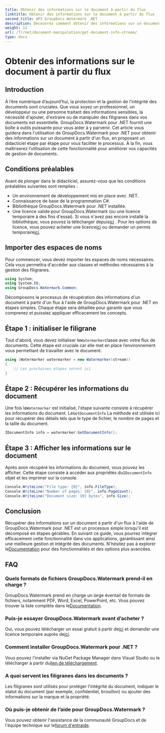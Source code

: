```yaml
---
title: Obtenir des informations sur le document à partir du flux
linktitle: Obtenir des informations sur le document à partir du flux
second_title: API GroupDocs.Watermark .NET
description: Découvrez comment obtenir des informations sur un document à partir d'un flux à l'aide de GroupDocs.Watermark pour .NET avec ce guide étape par étape. Vos capacités de gestion de documents sans effort.
weight: 12
url: /fr/net/document-manipulation/get-document-info-stream/
type: docs
---
```

# Obtenir des informations sur le document à partir du flux

## Introduction
À l’ère numérique d’aujourd’hui, la protection et la gestion de l’intégrité des documents sont cruciales. Que vous soyez un professionnel, un développeur ou une personne traitant des informations sensibles, la nécessité d'ajouter, d'extraire ou de manipuler des filigranes dans vos documents est essentielle. GroupDocs.Watermark pour .NET fournit une boîte à outils puissante pour vous aider à y parvenir. Cet article vous guidera dans l'utilisation de GroupDocs.Watermark pour .NET pour obtenir des informations sur un document à partir d'un flux, en proposant un didacticiel étape par étape pour vous faciliter le processus. À la fin, vous maîtriserez l’utilisation de cette fonctionnalité pour améliorer vos capacités de gestion de documents.
## Conditions préalables
Avant de plonger dans le didacticiel, assurez-vous que les conditions préalables suivantes sont remplies :
- Un environnement de développement mis en place avec .NET.
- Connaissance de base de la programmation C#.
- Bibliothèque GroupDocs.Watermark pour .NET installée.
- Une licence valide pour GroupDocs.Watermark (ou une licence temporaire à des fins d'essai).
 Si vous n'avez pas encore installé la bibliothèque, vous pouvez la télécharger depuis[ici](https://releases.groupdocs.com/Watermark/net/) . Pour les options de licence, vous pouvez acheter une licence[ici](https://purchase.groupdocs.com/buy) ou demander un permis temporaire[ici](https://purchase.groupdocs.com/temporary-license/).
## Importer des espaces de noms
Pour commencer, vous devez importer les espaces de noms nécessaires. Cela vous permettra d'accéder aux classes et méthodes nécessaires à la gestion des filigranes.
```csharp
using System;
using System.IO;
using GroupDocs.Watermark.Common;
```
Décomposons le processus de récupération des informations d'un document à partir d'un flux à l'aide de GroupDocs.Watermark pour .NET en étapes simples. Chaque étape sera détaillée pour garantir que vous comprenez et puissiez appliquer efficacement les concepts.
## Étape 1 : initialiser le filigrane
 Tout d'abord, vous devez initialiser le`Watermarker`classe avec votre flux de documents. Cette étape est cruciale car elle met en place l’environnement vous permettant de travailler avec le document.
```csharp
using (Watermarker watermarker = new Watermarker(stream))
{
    // Les prochaines étapes seront ici
}
```
## Étape 2 : Récupérer les informations du document
 Une fois la`Watermarker` est initialisé, l'étape suivante consiste à récupérer les informations du document. Le`GetDocumentInfo` La méthode est utilisée ici pour récupérer des détails tels que le type de fichier, le nombre de pages et la taille du document.
```csharp
IDocumentInfo info = watermarker.GetDocumentInfo();
```
## Étape 3 : Afficher les informations sur le document
 Après avoir récupéré les informations du document, vous pouvez les afficher. Cette étape consiste à accéder aux propriétés du`IDocumentInfo` objet et les imprimer sur la console.
```csharp
Console.WriteLine("File type: {0}", info.FileType);
Console.WriteLine("Number of pages: {0}", info.PageCount);
Console.WriteLine("Document size: {0} bytes", info.Size);
```

## Conclusion
 Récupérer des informations sur un document à partir d'un flux à l'aide de GroupDocs.Watermark pour .NET est un processus simple lorsqu'il est décomposé en étapes gérables. En suivant ce guide, vous pourrez intégrer efficacement cette fonctionnalité dans vos applications, garantissant ainsi une meilleure gestion et intégrité des documents. N'hésitez pas à explorer le[Documentation](https://tutorials.groupdocs.com/Watermark/net/) pour des fonctionnalités et des options plus avancées.
## FAQ
### Quels formats de fichiers GroupDocs.Watermark prend-il en charge ?
 GroupDocs.Watermark prend en charge un large éventail de formats de fichiers, notamment PDF, Word, Excel, PowerPoint, etc. Vous pouvez trouver la liste complète dans le[Documentation](https://tutorials.groupdocs.com/Watermark/net/).
### Puis-je essayer GroupDocs.Watermark avant d’acheter ?
 Oui, vous pouvez télécharger un essai gratuit à partir de[ici](https://releases.groupdocs.com/) et demander une licence temporaire auprès de[ici](https://purchase.groupdocs.com/temporary-license/).
### Comment installer GroupDocs.Watermark pour .NET ?
 Vous pouvez l'installer via NuGet Package Manager dans Visual Studio ou le télécharger à partir du[lien de téléchargement](https://releases.groupdocs.com/Watermark/net/).
### A quoi servent les filigranes dans les documents ?
Les filigranes sont utilisés pour protéger l'intégrité du document, indiquer le statut du document (par exemple, confidentiel, brouillon) ou ajouter des informations sur la marque et la propriété.
### Où puis-je obtenir de l’aide pour GroupDocs.Watermark ?
 Vous pouvez obtenir l'assistance de la communauté GroupDocs et de l'équipe technique sur le[forum d'entraide](https://forum.groupdocs.com/c/watermark/19).